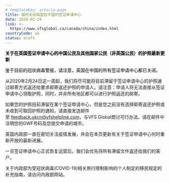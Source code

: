 ```yaml
---
# templateKey: article-page
title: 临时关闭英国在中国的签证申请中心
date: 2020-02-24
link: >-
  https://www.vfsglobal.ca/canada/china/index.html
countryCode: uk
status: draft
---
```

<div class="article-content field-articlecontent">

<span style="color: black;">**关于在英国签证申请中心的中国公民及其他国家公民（非英国公民）的护照最新更新**</span>

<span style="color: black;">鉴于目前的冠状病毒警报，请注意，英国在中国的所有签证申请中心都已关闭。  

从2020年2月24日这一周起，我们将尽可能将目前滞留于签证申请中心的护照通过邮寄方式返还给要求邮寄返还护照的申请人。请注意：申请人将无法直接从签证申请中心领取护照，同时，并非所有地区都可以进行护照返还的邮寄。  

如果您的护照目前滞留在某个签证申请中心，但是您之前没有选择邮寄返还护照或未收到可取回护照的通知，请直接发送邮件至 </span><span style="color: black;"></span>[feedback.ukcn@vfshelpline.com](mailto:feedback.ukcn@vfshelpline.com)，与VFS Global商讨可行办法。请在邮件中注明您的GWF号码及您提交申请的城市。  

英国内政部一直在密切关注疫情发展，并会在本页更新有关于签证申请中心何时重新开放的最新进展。  

一旦签证申请中心正式恢复运营后，我们会优先将所有滞留文件返还给我们的客户。  

关于内政部为受冠状病毒(COVID-19)相关旅行限制影响的个人制定的移民规定的补充指南，请访问内政部网站。

</div>
